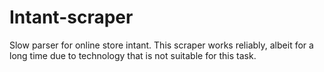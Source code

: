 # Intant-scraper
Slow parser for online store intant.
This scraper works reliably, albeit for a long time due to technology that is not suitable for this task.
